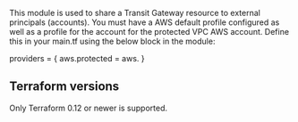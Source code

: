 This module is used to share a Transit Gateway resource to external principals (accounts).  You must have a AWS default profile configured as well as a profile for the 
account for the protected VPC AWS account.  Define this in your main.tf using the below block in the module:

  providers = {
    aws.protected = aws.<alias>
  }

## Terraform versions

Only Terraform 0.12 or newer is supported.
